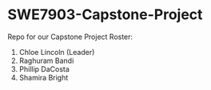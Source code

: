 # SWE7903-Capstone-Project
Repo for our Capstone Project
Roster:
1. Chloe Lincoln (Leader)
2. Raghuram Bandi
3. Phillip DaCosta
4. Shamira Bright
